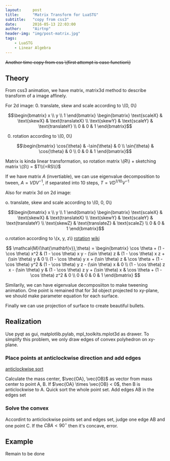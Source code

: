 ```yaml
---
layout:     post
title:      "Matrix Transform for LuaSTG"
subtitle:   "copy from css3"
date:       2016-05-13 22:03:00
author:     "Airtnp"
header-img: "img/post-matrix.jpg"
tags:
    - LuaSTG
    - Linear Algebra
---
```


<del>Another time copy from css \\(first attempt is ease function\\)</del>

## Theory

From css3 animation, we have matrix, matrix3d method to describe transform of a image affinely. 

For 2d image:
0. translate, skew and scale according to \\(0, 0\\)

$$\begin{bmatrix} x \\ y \\ 1 \end{bmatrix}  
\begin{bmatrix}
	\text{scaleX} & \text{skewX} & \text{translateX} \\
	\text{skewY} & \text{scaleY} & \text{translateY} \\
	0 & 0 & 1
 \end{bmatrix}$$

0. rotation according to \\(0, 0\\)

 $$\begin{bmatrix} 
	\cos{\theta} & -\sin{\theta} & 0 \\
	\sin{\theta} & \cos{\theta} & 0 \\
	0 & 0 & 1
 \end{bmatrix}$$

Matrix is kinda linear transformation, so rotation matrix \\($R$\\) + sketching matrix \\($S$\\) = $T\\(=RS\\)$

 If we have matrix $A$ \(invertiable\), we can use eigenvalue decomposition to tween, $A=VDV^{-1}$, if separated into 10 steps, $T = VD^{1/10}V^{-1}$

 Also for matrix 3d on 2d image:

o. translate, skew and scale according to \\(0, 0, 0\\)

$$\begin{bmatrix} x \\ y \\ 1 \end{bmatrix}  
\begin{bmatrix}
	\text{scaleX} & \text{skewX} & \text{translateX} \\
	\text{skewY} & \text{scaleY} & \text{translateY} \\
	\text{skewZ} & \text{translateZ} & \text{scaleZ} \\
	0 & 0 & 1
 \end{bmatrix}$$

o.rotation according to \\(x, y, z\\) [rotation](http://blog.csdn.net/harryhare/article/details/9195053) [wiki](https://zh.wikipedia.org/wiki/%E6%97%8B%E8%BD%AC%E7%9F%A9%E9%98%B5)

$$ \mathcal{M}(\hat{\mathbf{v}},\theta) = \begin{bmatrix}
   \cos \theta + (1 - \cos \theta) x^2
 & (1 - \cos \theta) x y - (\sin \theta) z 
 & (1 - \cos \theta) x z + (\sin \theta) y & 0 
\\
   (1 - \cos \theta) y x + (\sin \theta) z 
 & \cos \theta + (1 - \cos \theta) y^2
 & (1 - \cos \theta) y z - (\sin \theta) x & 0
\\
   (1 - \cos \theta) z x - (\sin \theta) y
 & (1 - \cos \theta) z y + (\sin \theta) x
 & \cos \theta + (1 - \cos \theta) z^2 & 0
 \\
 0 & 0 & 0 & 1
\end{bmatrix} $$

Similarily, we can have eigenvalue decomposiiton to make tweening animation. One point is remained that for 3d object projected to xy-plane, we should make parameter equation for each surface.

Finally we can use projection of surface to create beautiful bullets. 

## Realization

Use pyqt as gui, matplotlib.pylab, mpl_toolkits.mplot3d as drawer.
To simplify this problem, we only draw edges of convex polyhedron on xy-plane.

### Place points at anticlockwise direction and add edges

[anticlockwise sort](http://www.cnblogs.com/loveclumsybaby/p/3420795.html)

Calculate the mass center, $\vec{OA}, \vec{OB}$ as vector from mass center to point A, B. If $\vec{OA} \times \vec{OB} < 0$, then B is anticlockwise to A. Quick sort the whole point set. Add edges AB in the edges set

### Solve the convex

Accordint to anticlockwise points set and edges set, judge one edge AB and one point C. If the $CBA < 90^{\circ}$ then it's concave, error.

## Example

Remain to be done